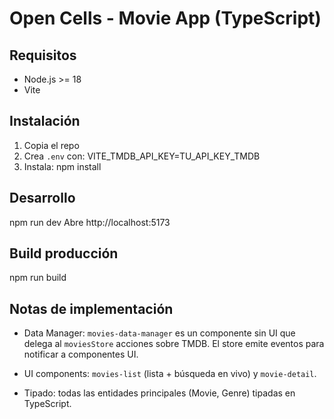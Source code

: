 # Open Cells - Movie App (TypeScript)

## Requisitos
- Node.js >= 18
- Vite

## Instalación
1. Copia el repo
2. Crea `.env` con:
   VITE_TMDB_API_KEY=TU_API_KEY_TMDB
3. Instala:
   npm install

## Desarrollo
npm run dev
Abre http://localhost:5173

## Build producción
npm run build

## Notas de implementación
- Data Manager: `movies-data-manager` es un componente sin UI que delega al `moviesStore` acciones sobre TMDB. El store emite eventos para notificar a componentes UI.
- UI components: `movies-list` (lista + búsqueda en vivo) y `movie-detail`.

- Tipado: todas las entidades principales (Movie, Genre) tipadas en TypeScript.
